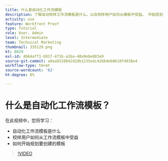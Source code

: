 ```yaml
---
title: 什么是自动化工作流模板
description: 了解自动校样工作流模板是什么，以及校样用户如何从模板中受益。 开始规划要创建的模板。
activity: use
feature: Workfront Proof
type: Tutorial
role: User, Admin
level: Intermediate
team: Technical Marketing
thumbnail: 335129.png
kt: 8829
exl-id: 4b64aff1-b917-471b-a1ba-40a9ebe883e9
source-git-commit: a0aa8328842d2db1235edc42664eb0b18f4038e4
workflow-type: tm+mt
source-wordcount: '62'
ht-degree: 0%

---
```


# 什么是自动化工作流模板？

在此视频中，您将学习：

* 自动化工作流模板是什么
* 校样用户如何从工作流模板中受益
* 如何开始规划要创建的模板

>[!VIDEO](https://video.tv.adobe.com/v/335129/?quality=12)

<!---
Learn More Icon
Automated workflow overview
Create and manage Automated Workflow templates
Configure a proof
--->
